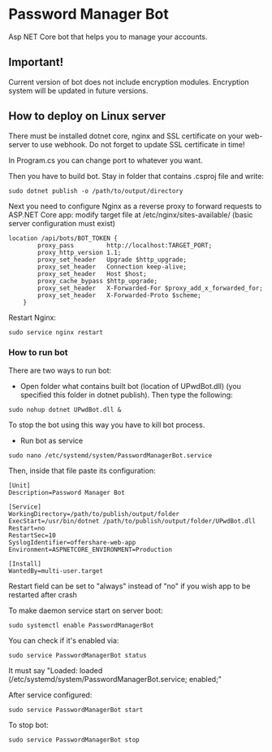 # Password Manager Bot
Asp NET Core bot that helps you to manage your accounts.

## Important!
Current version of bot does not include encryption modules. Encryption system will be updated in future versions.

## How to deploy on Linux server
There must be installed dotnet core, nginx and SSL certificate on your web-server to use webhook.
Do not forget to update SSL certificate in time!

In Program.cs you can change port to whatever you want.
        
Then you have to build bot. Stay in folder that contains .csproj file and write:
```
sudo dotnet publish -o /path/to/output/directory
```
Next you need to configure Nginx as a reverse proxy to forward requests to ASP.NET Core app: modify target file at /etc/nginx/sites-available/ (basic server configuration must exist)

```
location /api/bots/BOT_TOKEN {
        proxy_pass         http://localhost:TARGET_PORT;
        proxy_http_version 1.1;
        proxy_set_header   Upgrade $http_upgrade;
        proxy_set_header   Connection keep-alive;
        proxy_set_header   Host $host;
        proxy_cache_bypass $http_upgrade;
        proxy_set_header   X-Forwarded-For $proxy_add_x_forwarded_for;
        proxy_set_header   X-Forwarded-Proto $scheme;
    }
```
Restart Nginx:
```
sudo service nginx restart
```
### How to run bot
There are two ways to run bot:
- Open folder what contains built bot (location of UPwdBot.dll) (you specified this folder in dotnet publish).
Then type the following:
```
sudo nohup dotnet UPwdBot.dll &
```
To stop the bot using this way you have to kill bot process.

- Run bot as service
```
sudo nano /etc/systemd/system/PasswordManagerBot.service
```
Then, inside that file paste its configuration:
```
[Unit] 
Description=Password Manager Bot

[Service] 
WorkingDirectory=/path/to/publish/output/folder 
ExecStart=/usr/bin/dotnet /path/to/publish/output/folder/UPwdBot.dll 
Restart=no
RestartSec=10
SyslogIdentifier=offershare-web-app
Environment=ASPNETCORE_ENVIRONMENT=Production 

[Install] 
WantedBy=multi-user.target
```
Restart field can be set to "always" instead of "no" if you wish app to be restarted after crash

To make daemon service start on server boot:
```
sudo systemctl enable PasswordManagerBot
```

You can check if it's enabled via:
```
sudo service PasswordManagerBot status
```
It must say "Loaded: loaded (/etc/systemd/system/PasswordManagerBot.service; enabled;"

After service configured:
```
sudo service PasswordManagerBot start
```
To stop bot:
```
sudo service PasswordManagerBot stop
```
